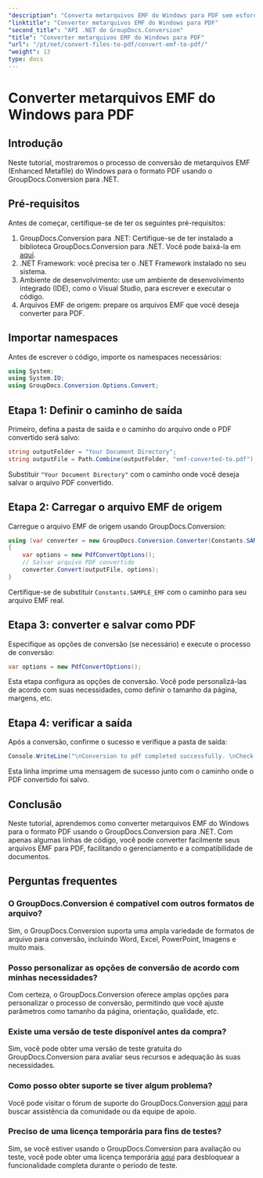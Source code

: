 ```yaml
---
"description": "Converta metarquivos EMF do Windows para PDF sem esforço usando o GroupDocs.Conversion para .NET. Integre e personalize opções de conversão facilmente."
"linktitle": "Converter metarquivos EMF do Windows para PDF"
"second_title": "API .NET do GroupDocs.Conversion"
"title": "Converter metarquivos EMF do Windows para PDF"
"url": "/pt/net/convert-files-to-pdf/convert-emf-to-pdf/"
"weight": 13
type: docs
---
```

# Converter metarquivos EMF do Windows para PDF

## Introdução
Neste tutorial, mostraremos o processo de conversão de metarquivos EMF (Enhanced Metafile) do Windows para o formato PDF usando o GroupDocs.Conversion para .NET.
## Pré-requisitos
Antes de começar, certifique-se de ter os seguintes pré-requisitos:
1. GroupDocs.Conversion para .NET: Certifique-se de ter instalado a biblioteca GroupDocs.Conversion para .NET. Você pode baixá-la em [aqui](https://releases.groupdocs.com/conversion/net/).
2. .NET Framework: você precisa ter o .NET Framework instalado no seu sistema.
3. Ambiente de desenvolvimento: use um ambiente de desenvolvimento integrado (IDE), como o Visual Studio, para escrever e executar o código.
4. Arquivos EMF de origem: prepare os arquivos EMF que você deseja converter para PDF.

## Importar namespaces
Antes de escrever o código, importe os namespaces necessários:
```csharp
using System;
using System.IO;
using GroupDocs.Conversion.Options.Convert;
```
## Etapa 1: Definir o caminho de saída
Primeiro, defina a pasta de saída e o caminho do arquivo onde o PDF convertido será salvo:
```csharp
string outputFolder = "Your Document Directory";
string outputFile = Path.Combine(outputFolder, "emf-converted-to.pdf");
```
Substituir `"Your Document Directory"` com o caminho onde você deseja salvar o arquivo PDF convertido.
## Etapa 2: Carregar o arquivo EMF de origem
Carregue o arquivo EMF de origem usando GroupDocs.Conversion:
```csharp
using (var converter = new GroupDocs.Conversion.Converter(Constants.SAMPLE_EMF))
{
    var options = new PdfConvertOptions();
    // Salvar arquivo PDF convertido
    converter.Convert(outputFile, options);
}
```
Certifique-se de substituir `Constants.SAMPLE_EMF` com o caminho para seu arquivo EMF real.
## Etapa 3: converter e salvar como PDF
Especifique as opções de conversão (se necessário) e execute o processo de conversão:
```csharp
var options = new PdfConvertOptions();
```
Esta etapa configura as opções de conversão. Você pode personalizá-las de acordo com suas necessidades, como definir o tamanho da página, margens, etc.
## Etapa 4: verificar a saída
Após a conversão, confirme o sucesso e verifique a pasta de saída:
```csharp
Console.WriteLine("\nConversion to pdf completed successfully. \nCheck output in {0}", outputFolder);
```
Esta linha imprime uma mensagem de sucesso junto com o caminho onde o PDF convertido foi salvo.

## Conclusão
Neste tutorial, aprendemos como converter metarquivos EMF do Windows para o formato PDF usando o GroupDocs.Conversion para .NET. Com apenas algumas linhas de código, você pode converter facilmente seus arquivos EMF para PDF, facilitando o gerenciamento e a compatibilidade de documentos.
## Perguntas frequentes
### O GroupDocs.Conversion é compatível com outros formatos de arquivo?
Sim, o GroupDocs.Conversion suporta uma ampla variedade de formatos de arquivo para conversão, incluindo Word, Excel, PowerPoint, Imagens e muito mais.
### Posso personalizar as opções de conversão de acordo com minhas necessidades?
Com certeza, o GroupDocs.Conversion oferece amplas opções para personalizar o processo de conversão, permitindo que você ajuste parâmetros como tamanho da página, orientação, qualidade, etc.
### Existe uma versão de teste disponível antes da compra?
Sim, você pode obter uma versão de teste gratuita do GroupDocs.Conversion para avaliar seus recursos e adequação às suas necessidades.
### Como posso obter suporte se tiver algum problema?
Você pode visitar o fórum de suporte do GroupDocs.Conversion [aqui](https://forum.groupdocs.com/c/conversion/11) para buscar assistência da comunidade ou da equipe de apoio.
### Preciso de uma licença temporária para fins de testes?
Sim, se você estiver usando o GroupDocs.Conversion para avaliação ou teste, você pode obter uma licença temporária [aqui](https://purchase.groupdocs.com/temporary-license/) para desbloquear a funcionalidade completa durante o período de teste.